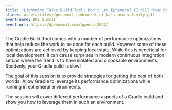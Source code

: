 ```yaml
---
title: "Lightning Talks Build Tool: Don’t Let Ephemeral CI Kill Your Developer Productivity"
slides: assets/files/dpesummit_ephemeral_ci_kill_productivity.pdf
event-name: DPE Summit
event-url: https://dpesummit.com/agenda-2023/
---
```


The Gradle Build Tool comes with a number of performance optimizations that help reduce the work to be done for each build.
However some of these optimizations are achieved by keeping local state.
While this is beneficial for local development, it can cause surprises in modern continuous integration setups where the trend is to have isolated and disposable environments.
Suddenly, your Gradle build is slow!

The goal of this session is to provide strategies for getting the best of both worlds:
Allow Gradle to leverage its performance optimizations while running in ephemeral environments.

The session will cover different performance aspects of a Gradle build and show you how to leverage them in such an environment.
